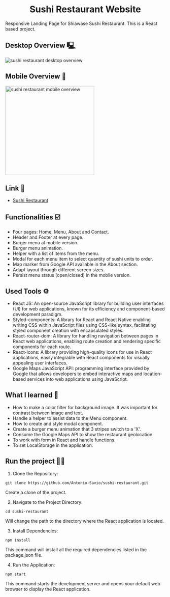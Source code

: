 <h1 align='center'>Sushi Restaurant Website</h1>
Responsive Landing Page for Shiawase Sushi Restaurant. This is a React based project.

## Desktop Overview 🖳

<img src="src/assets/desktop-version-sushi-restaurant.gif" alt="sushi restaurant desktop overview">

## Mobile Overview 📱

<img width="280px" src="src/assets/sushi-mobile-version.gif" alt="sushi restaurant mobile overview">

## Link 🔗
- [Sushi Restaurant](https://sushi-restaurant-olive.vercel.app/)

## Functionalities ☑️
- Four pages: Home, Menu, About and Contact.
- Header and Footer at every page.
- Burger menu at mobile version.
- Burger menu animation.
- Helper with a list of items from the menu.
- Modal for each menu item to select quantity of sushi units to order.
- Map marker from Google API available in the About section.
- Adapt layout through different screen sizes.
- Persist menu status (open/closed) in the mobile version.

## Used Tools ⚙️
- React JS: An open-source JavaScript library for building user interfaces (UI) for web applications, known for its efficiency and component-based development paradigm.
- Styled-components: A library for React and React Native enabling writing CSS within JavaScript files using CSS-like syntax, facilitating styled component creation with encapsulated styles.
- React-router-dom: A library for handling navigation between pages in React web applications, enabling route creation and rendering specific components for each route.
- React-icons: A library providing high-quality icons for use in React applications, easily integrable with React components for visually appealing user interfaces.
- Google Maps JavaScript API: programming interface provided by Google that allows developers to embed interactive maps and location-based services into web applications using JavaScript.

## What I learned 📒
- How to make a color filter for background image. It was important for contrast between image and text.
- Handle a helper to assist data to the Menu component.
- How to create and style modal component.
- Create a burger menu animation that 3 stripes switch to a 'X'.
- Consume the Google Maps API to show the restaurant geolocation.
- To work with form in React and handle functions.
- To set LocalStorage in the application.

## Run the project 👨‍💻
1. Clone the Repository:

```
git clone https://github.com/Antonio-Savio/sushi-restaurant.git
```
Create a clone of the project.

2. Navigate to the Project Directory:

```
cd sushi-restaurant
```
Will change the path to the directory where the React application is located.

3. Install Dependencies:

```
npm install
```
This command will install all the required dependencies listed in the package.json file.

4. Run the Application:

```
npm start
```
This command starts the development server and opens your default web browser to display the React application.
